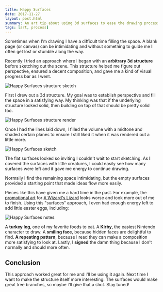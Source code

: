 ```yaml
---
title: Happy Surfaces
date: 2017-11-27
layout: post.html
summary: An art tip about using 3d surfaces to ease the drawing process.
tags: [art, process]
---
```


Sometimes when I'm drawing I have a difficult time filling the space. A blank page (or canvas) can be intimidating and without something to guide me I often get lost or stumble along the way.

Recently I tried an approach where I began with an **arbitrary 3d structure** before sketching out the scene. This structure helped me figure out perspective, ensured a decent composition, and gave me a kind of visual progress bar as I went.

![Happy Surfaces structure sketch](/media/images/post/happy-surfaces/happy_surfaces_structure_sketch.jpg)

First I drew out a 3d structure. My goal was to establish perspective and fill the space in a satisfying way. My thinking was that if the underlying structure looked solid, then building on top of that should be pretty solid too.

![Happy Surfaces structure render](/media/images/post/happy-surfaces/happy_surfaces_structure_render.jpg)

Once I had the lines laid down, I filled the volume with a midtone and shaded certain planes to ensure I still liked it when it was rendered out a little more.

![Happy Surfaces sketch](/media/images/post/happy-surfaces/happy_surfaces_sketch.jpg)

The flat surfaces looked so inviting I couldn't wait to start sketching. As I covered the surfaces with little creatures, I could easily see how many surfaces were left and it gave me energy to continue drawing.

Normally I find the remaining space intimidating, but the empty surfaces provided a starting point that made ideas flow more easily.

Pieces like this have given me a hard time in the past. For example, the [promotional art](http://steamcommunity.com/sharedfiles/filedetails/?id=271486403) for [A Wizard's Lizard](http://store.steampowered.com/app/280040/A_Wizards_Lizard/) looks worse and took more out of me to finish. Using this "surfaces" approach, I even had enough energy left to add little easter eggs, including:

![Happy Surfaces notes](/media/images/post/happy-surfaces/happy_surfaces_notes.jpg)

A **turkey leg**, one of my favorite foods to eat. A **Kirby**, the easiest Nintendo character to draw. A **smiling face**, because hidden faces are delightful to find. **A repeating pattern**, because I read they can make a composition more satisfying to look at. Lastly, I **signed** the damn thing because I don't normally and should more often.

## Conclusion

This approach worked great for me and I'll be using it again. Next time I want to make the structure itself more interesting. The surfaces would make great tree branches, so maybe I'll give that a shot. Stay tuned!
